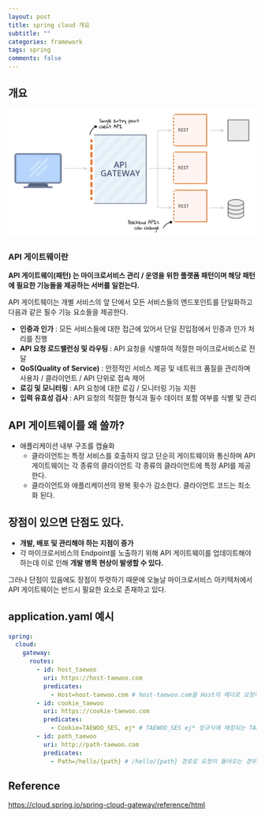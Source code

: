 ```yaml
---
layout: post
title: spring cloud 개요
subtitle: ""
categories: framework
tags: spring
comments: false
---
```


## 개요

![img.png](/assets/img/spring/img.png)

### API 게이트웨이란

**API 게이트웨이(패턴) 는 마이크로서비스 관리 / 운영을 위한 플랫폼 패턴이며 해당 패턴에 필요한 기능들을 제공하는 서버를 일컫는다.**

API 게이트웨이는 개별 서비스의 앞 단에서 모든 서비스들의 엔드포인트를 단일화하고 다음과 같은 필수 기능 요소들을 제공한다.

- **인증과 인가** : 모든 서비스들에 대한 접근에 있어서 단일 진입점에서 인증과 인가 처리를 진행
- **API 요청 로드밸런싱 및 라우팅** : API 요청을 식별하여 적절한 마이크로서비스로 전달
- **QoS(Quality of Service)** : 안정적인 서비스 제공 및 네트워크 품질을 관리하며 사용자 / 클라이언트 / API 단위로 접속 제어
- **로깅 및 모니터링** : API 요청에 대한 로깅 / 모니터링 기능 지원
- **입력 유효성 검사** : API 요청의 적절한 형식과 필수 데이터 포함 여부를 식별 및 관리

## API 게이트웨이를 왜 쓸까?

- 애플리케이션 내부 구조를 캡슐화
    - 클라이언트는 특정 서비스를 호출하지 않고 단순히 게이트웨이와 통신하며 API 게이트웨이는 각 종류의 클라이언트 각 종류의 클라이언트에 특정 API를 제공한다.
    - 클라이언트와 애플리케이션의 왕복 횟수가 감소한다. 클라이언트 코드는 최소화 된다.

## 장점이 있으면 단점도 있다.

- **개발, 배포 및 관리해야 하는 지점이 증가**
- 각 마이크로서비스의 Endpoint를 노출하기 위해 API 게이트웨이를 업데이트해야 하는데 이로 인해 **개발 병목 현상이 발생할 수 있다.**

그러나 단점이 있음에도 장점이 뚜렷하기 때문에 오늘날 마이크로서비스 아키텍처에서 API 게이트웨이는 반드시 필요한 요소로 존재하고 있다.

## application.yaml 예시

```yaml
spring:
  cloud:
    gateway:
      routes:
        - id: host_taewoo
          uri: https://host-taewoo.com
          predicates:
            - Host=host-taewoo.com # host-taewoo.com을 Host의 헤더로 요청이 들어오는 경우 해당 uri로 라우팅
        - id: cookie_taewoo
          uri: https://cookie-taewoo.com
          predicates:
            - Cookie=TAEWOO_SES, ej* # TAEWOO_SES ej* 정규식에 매칭되는 TAEWOO_SES 쿠키로 요청이 들어오는 경우 해당 uri로 라우팅
        - id: path_taewoo
          uri: http://path-taewoo.com
          predicates:
            - Path=/hello/{path} # /hello/{path} 경로로 요청이 들어오는 경우 해당 uri로 라우팅
```


## Reference

<https://cloud.spring.io/spring-cloud-gateway/reference/html>